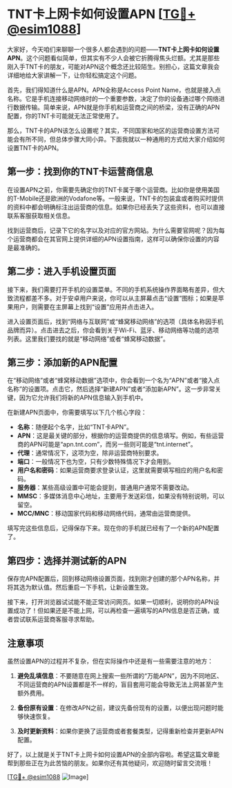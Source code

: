 # TNT卡上网卡如何设置APN [[TG💪+ @esim1088](https://t.me/s/esim1088)]

大家好，今天咱们来聊聊一个很多人都会遇到的问题——**TNT卡上网卡如何设置APN**。这个问题看似简单，但其实有不少人会被它折腾得焦头烂额。尤其是那些刚入手TNT卡的朋友，可能对APN这个概念还比较陌生。别担心，这篇文章我会详细地给大家讲解一下，让你轻松搞定这个问题。

首先，我们得知道什么是APN。APN全称是Access Point Name，也就是接入点名称。它是手机连接移动网络时的一个重要参数，决定了你的设备通过哪个网络进行数据传输。简单来说，APN就是你手机和运营商之间的桥梁，没有正确的APN配置，你的TNT卡可能就无法正常使用了。

那么，TNT卡的APN该怎么设置呢？其实，不同国家和地区的运营商设置方法可能会有所不同，但总体步骤大同小异。下面我就以一种通用的方式给大家介绍如何设置TNT卡的APN。

## 第一步：找到你的TNT卡运营商信息

在设置APN之前，你需要先确定你的TNT卡属于哪个运营商。比如你是使用美国的T-Mobile还是欧洲的Vodafone等。一般来说，TNT卡的包装盒或者购买时提供的资料中都会明确标注出运营商的信息。如果你已经丢失了这些资料，也可以直接联系客服获取相关信息。

找到运营商后，记录下它的名字以及对应的官方网站。为什么需要官网呢？因为每个运营商都会在其官网上提供详细的APN设置指南，这样可以确保你设置的内容是最准确的。

## 第二步：进入手机设置页面

接下来，我们需要打开手机的设置菜单。不同的手机系统操作界面略有差异，但大致流程都差不多。对于安卓用户来说，你可以从主屏幕点击“设置”图标；如果是苹果用户，则需要在主屏幕上找到“设置”应用并点击进入。

进入设置页面后，找到“网络与互联网”或“蜂窝移动网络”的选项（具体名称因手机品牌而异）。点击进去之后，你会看到关于Wi-Fi、蓝牙、移动网络等功能的选项列表。这里我们要找的就是“移动网络”或者“蜂窝移动数据”。

## 第三步：添加新的APN配置

在“移动网络”或者“蜂窝移动数据”选项中，你会看到一个名为“APN”或者“接入点名称”的设置项。点击它，然后选择“新建APN”或者“添加新APN”。这一步非常关键，因为它允许我们将新的APN信息输入到手机中。

在新建APN页面中，你需要填写以下几个核心字段：

- **名称**：随便起个名字，比如“TNT卡APN”。
- **APN**：这是最关键的部分，根据你的运营商提供的信息填写。例如，有些运营商的APN可能是“apn.tnt.com”，而另一些则可能是“tnt.internet”。
- **代理**：通常情况下，这项为空，除非运营商特别要求。
- **端口**：一般情况下也为空，只有少数特殊情况下才会用到。
- **用户名和密码**：如果运营商要求登录认证，这里就需要填写相应的用户名和密码。
- **服务器**：某些高级设置中可能会提到，普通用户通常不需要改动。
- **MMSC**：多媒体消息中心地址，主要用于发送彩信，如果没有特别说明，可以留空。
- **MCC/MNC**：移动国家代码和移动网络代码，通常由运营商提供。

填写完这些信息后，记得保存下来。现在你的手机就已经有了一个新的APN配置了。

## 第四步：选择并测试新的APN

保存完APN配置后，回到移动网络设置页面，找到刚才创建的那个APN名称，并将其选为默认值。然后重启一下手机，让新设置生效。

接下来，打开浏览器试试能不能正常访问网页。如果一切顺利，说明你的APN设置成功了！但如果还是不能上网，可以再检查一遍填写的APN信息是否正确，或者尝试联系运营商客服寻求帮助。

## 注意事项

虽然设置APN的过程并不复杂，但在实际操作中还是有一些需要注意的地方：

1. **避免乱填信息**：不要随意在网上搜索一些所谓的“万能APN”，因为不同地区、不同运营商的APN设置都是不一样的，盲目套用可能会导致无法上网甚至产生额外费用。
   
2. **备份原有设置**：在修改APN之前，建议先备份现有的设置，以便出现问题时能够快速恢复。

3. **及时更新资料**：如果你更换了运营商或者套餐类型，记得重新检查并更新APN配置。

好了，以上就是关于TNT卡上网卡如何设置APN的全部内容啦。希望这篇文章能帮到那些正在为此苦恼的朋友。如果你还有其他疑问，欢迎随时留言交流哦！

[[TG💪+ @esim1088](https://t.me/s/esim1088) ![Image](https://i.postimg.cc/4NQfJmqS/Snipaste-2025-05-13-00-14-12.png)]